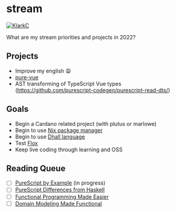 # stream

[![KlarkC](https://img.shields.io/badge/twitch.tv-klarkc-purple?logo=twitch&style=for-the-badge)](https://twitch.tv/klarkc)

What are my stream priorities and projects in 2022?

## Projects

- Improve my english :weary:
- [pure-vue](https://github.com/klarkc/pure-vue)
- AST transforming of TypeScript Vue types (https://github.com/purescript-codegen/purescript-read-dts/)

## Goals
- Begin a Cardano related project (with plutus or marlowe)
- Begin to use [Nix package manager](https://nixos.org/)
- Begin to use [Dhall language](https://dhall-lang.org/)
- Test [Flox](http://floxdev.com/)
- Keep live coding through learning and OSS

## Reading Queue

- [ ] [PureScript by Example](https://book.purescript.org/) (in progress)
- [ ] [PureScript Differences from Haskell](https://github.com/purescript/documentation/blob/master/language/Differences-from-Haskell.md)
- [ ] [Functional Programming Made Easier](https://leanpub.com/fp-made-easier)
- [ ] [Domain Modeling Made Functional](https://pragprog.com/titles/swdddf/domain-modeling-made-functional)
